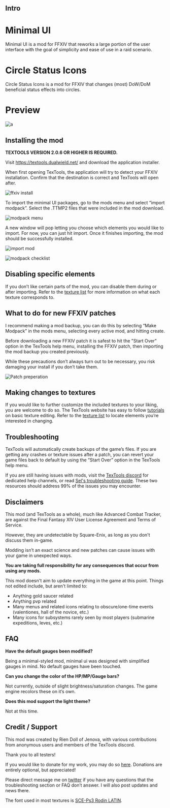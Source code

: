 ## Intro

# Minimal UI

Minimal UI is a mod for FFXIV that reworks a large portion of the user interface with the goal of simplicity and ease of use in a raid scenario.

# Circle Status Icons

Circle Status Icons is a mod for FFXIV that changes (most) DoW/DoM beneficial status effects into circles.

# Preview
![a](preview2.png)

## Installing the mod

**TEXTOOLS VERSION 2.0.6 OR HIGHER IS REQUIRED.**

Visit https://textools.dualwield.net/ and download the application installer.

When first opening TexTools, the application will try to detect your FFXIV installation. Confirm that the destination is correct and TexTools will open after.


![ffxiv install](tutorial/1.png)


To import the minimal UI packages, go to the mods menu and select “import modpack”. Select the .TTMP2 files that were included in the mod download.

![modpack menu](tutorial/2.png)

A new window will pop letting you choose which elements you would like to import. For now, you can just hit import. Once it finishes importing, the mod should be successfully installed.


![import mod](tutorial/3.png)


![modpack checklist](tutorial/4.png)

## Disabling specific elements
If you don’t like certain parts of the mod, you can disable them during or after importing. Refer to the [texture list](/texturelist) for more information on what each texture corresponds to.


## What to do for new FFXIV patches

I recommend making a mod backup, you can do this by selecting “Make Modpack” in the mods menu, selecting every active mod, and hitting create.

Before downloading a new FFXIV patch it is safest to hit the "Start Over" option in the TexTools help menu, installing the FFXIV patch, then importing the mod backup you created previously.

While these precautions don’t always turn out to be necessary, you risk damaging your install if you don’t take them.


![Patch preperation](tutorial/5.jpg)


## Making changes to textures
If you would like to further customize the included textures to your liking, you are welcome to do so. The TexTools website has easy to follow [tutorials](https://textools.dualwield.net/tutorials/) on basic texture editing. Refer to the [texture list](/texturelist) to locate elements you’re interested in changing.

## Troubleshooting

TexTools will automatically create backups of the game’s files. If you are getting any crashes or texture issues after a patch, you can revert your game files back to default by using the “Start Over” option in the TexTools help menu.

If you are still having issues with mods, visit the [TexTools discord](https://discord.gg/ssupHwX) for dedicated help channels, 
or read [Sel's troubleshooting guide](https://docs.google.com/document/d/1uZ7XfhzFH-Aw9xjN55WGF7-rGoH-vRiAocRnXwE_uUo/). These two resources should address 99% of the issues you may encounter.





## Disclaimers
This mod (and TexTools as a whole), much like Advanced Combat Tracker, are against the Final Fantasy XIV User License Agreement and Terms of Service. 

However, they are undetectable by Square-Enix, as long as you don't discuss them in-game. 

Modding isn’t an exact science and new patches can cause issues with your game in unexpected ways. 

**You are taking full responsibility for any consequences that occur from using any mods.**


This mod doesn't aim to update everything in the game at this point. Things not edited include, but aren't limited to:

* Anything gold saucer related
* Anything pvp related
* Many menus and related icons relating to obscure/one-time events (valentiones, hall of the novice, etc.)
* Many icons for subsystems rarely seen by most players (submarine expeditions, leves, etc.)


## FAQ
**Have the default gauges been modified?**

Being a minimal-styled mod, minimal ui was designed with simplified gauges in mind. No default gauges have been touched.

**Can you change the color of the HP/MP/Gauge bars?**

Not currently, outside of slight brightness/saturation changes. The game engine recolors these on it’s own.


**Does this mod support the light theme?**

Not at this time.



## Credit / Support 
This mod was created by Rien Doll of Jenova, with various contributions from anonymous users and members of the TexTools discord.

Thank you to all testers!

If you would like to donate for my work, you may do so [here](https://ko-fi.com/rien_doll). Donations are entirely optional, but appreciated!

Please direct message me on [twitter](https://twitter.com/rien_doll) if you have any questions that the troubleshooting section or FAQ don’t answer. I will also post updates and news there.

The font used in most textures is [SCE-Ps3 Rodin LATIN](https://fontsup.com/font/sce-ps3-rodin-latin-bold.html).
